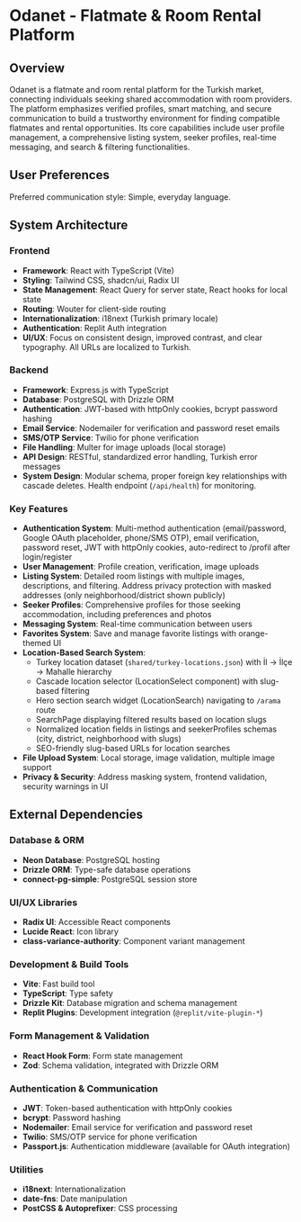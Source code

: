 # Odanet - Flatmate & Room Rental Platform

## Overview
Odanet is a flatmate and room rental platform for the Turkish market, connecting individuals seeking shared accommodation with room providers. The platform emphasizes verified profiles, smart matching, and secure communication to build a trustworthy environment for finding compatible flatmates and rental opportunities. Its core capabilities include user profile management, a comprehensive listing system, seeker profiles, real-time messaging, and search & filtering functionalities.

## User Preferences
Preferred communication style: Simple, everyday language.

## System Architecture

### Frontend
- **Framework**: React with TypeScript (Vite)
- **Styling**: Tailwind CSS, shadcn/ui, Radix UI
- **State Management**: React Query for server state, React hooks for local state
- **Routing**: Wouter for client-side routing
- **Internationalization**: i18next (Turkish primary locale)
- **Authentication**: Replit Auth integration
- **UI/UX**: Focus on consistent design, improved contrast, and clear typography. All URLs are localized to Turkish.

### Backend
- **Framework**: Express.js with TypeScript
- **Database**: PostgreSQL with Drizzle ORM
- **Authentication**: JWT-based with httpOnly cookies, bcrypt password hashing
- **Email Service**: Nodemailer for verification and password reset emails
- **SMS/OTP Service**: Twilio for phone verification
- **File Handling**: Multer for image uploads (local storage)
- **API Design**: RESTful, standardized error handling, Turkish error messages
- **System Design**: Modular schema, proper foreign key relationships with cascade deletes. Health endpoint (`/api/health`) for monitoring.

### Key Features
- **Authentication System**: Multi-method authentication (email/password, Google OAuth placeholder, phone/SMS OTP), email verification, password reset, JWT with httpOnly cookies, auto-redirect to /profil after login/register
- **User Management**: Profile creation, verification, image uploads
- **Listing System**: Detailed room listings with multiple images, descriptions, and filtering. Address privacy protection with masked addresses (only neighborhood/district shown publicly)
- **Seeker Profiles**: Comprehensive profiles for those seeking accommodation, including preferences and photos
- **Messaging System**: Real-time communication between users
- **Favorites System**: Save and manage favorite listings with orange-themed UI
- **Location-Based Search System**: 
  - Turkey location dataset (`shared/turkey-locations.json`) with İl → İlçe → Mahalle hierarchy
  - Cascade location selector (LocationSelect component) with slug-based filtering
  - Hero section search widget (LocationSearch) navigating to `/arama` route
  - SearchPage displaying filtered results based on location slugs
  - Normalized location fields in listings and seekerProfiles schemas (city, district, neighborhood with slugs)
  - SEO-friendly slug-based URLs for location searches
- **File Upload System**: Local storage, image validation, multiple image support
- **Privacy & Security**: Address masking system, frontend validation, security warnings in UI

## External Dependencies

### Database & ORM
- **Neon Database**: PostgreSQL hosting
- **Drizzle ORM**: Type-safe database operations
- **connect-pg-simple**: PostgreSQL session store

### UI/UX Libraries
- **Radix UI**: Accessible React components
- **Lucide React**: Icon library
- **class-variance-authority**: Component variant management

### Development & Build Tools
- **Vite**: Fast build tool
- **TypeScript**: Type safety
- **Drizzle Kit**: Database migration and schema management
- **Replit Plugins**: Development integration (`@replit/vite-plugin-*`)

### Form Management & Validation
- **React Hook Form**: Form state management
- **Zod**: Schema validation, integrated with Drizzle ORM

### Authentication & Communication
- **JWT**: Token-based authentication with httpOnly cookies
- **bcrypt**: Password hashing
- **Nodemailer**: Email service for verification and password reset
- **Twilio**: SMS/OTP service for phone verification
- **Passport.js**: Authentication middleware (available for OAuth integration)

### Utilities
- **i18next**: Internationalization
- **date-fns**: Date manipulation
- **PostCSS & Autoprefixer**: CSS processing